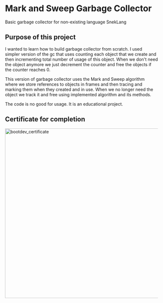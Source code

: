 # Mark and Sweep Garbage Collector
Basic garbage collector for non-existing language SnekLang

## Purpose of this project
I wanted to learn how to build garbage collector from scratch. I used simpler version of the gc that uses counting each object that we create and then incrementing total number of usage of this object. When we don't need the object anymore we just decrement the counter and free the objects if the counter reaches 0. 

This version of garbage collector uses the Mark and Sweep algorithm where we store references to objects in frames and then tracing and marking them when they created and in use. When we no longer need the object we track it and free using implemented algorithm and its methods.

The code is no good for usage. It is an educational project.

## Certificate for completion
<img width="915" height="558" alt="bootdev_certificate" src="https://github.com/user-attachments/assets/61c5783e-7a30-4360-99b8-66625a5b7f44" />



